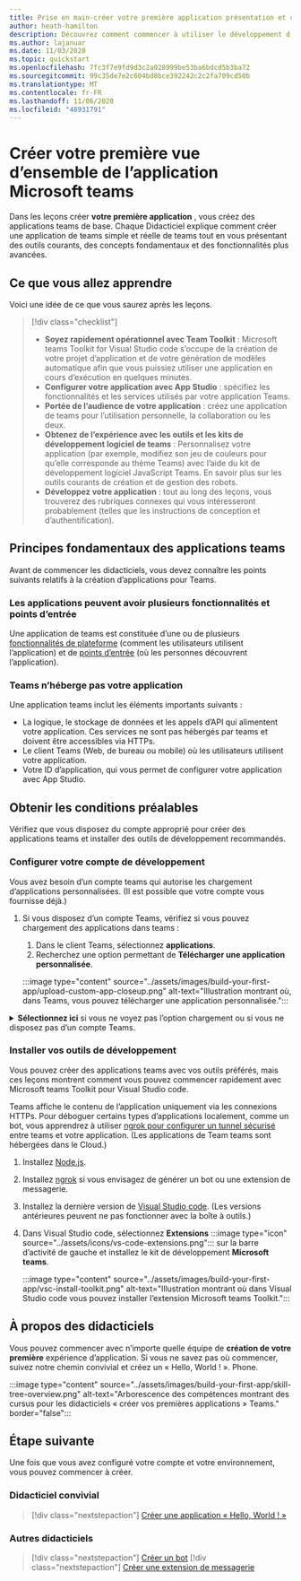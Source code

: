 ```yaml
---
title: Prise en main-créer votre première application présentation et conditions préalables
author: heath-hamilton
description: Découvrez comment commencer à utiliser le développement d’applications Microsoft teams et configurer votre environnement.
ms.author: lajanuar
ms.date: 11/03/2020
ms.topic: quickstart
ms.openlocfilehash: 7fc3f7e9fd9d3c2a028999be53ba6bdcd5b3ba72
ms.sourcegitcommit: 99c35de7e2c604bd8bce392242c2c2fa709cd50b
ms.translationtype: MT
ms.contentlocale: fr-FR
ms.lasthandoff: 11/06/2020
ms.locfileid: "48931791"
---
```

# <a name="build-your-first-microsoft-teams-app-overview"></a>Créer votre première vue d’ensemble de l’application Microsoft teams

Dans les leçons créer **votre première application** , vous créez des applications teams de base. Chaque Didacticiel explique comment créer une application de teams simple et réelle de teams tout en vous présentant des outils courants, des concepts fondamentaux et des fonctionnalités plus avancées.

## <a name="what-youll-learn"></a>Ce que vous allez apprendre

Voici une idée de ce que vous saurez après les leçons.

> [!div class="checklist"]
  >
  > * **Soyez rapidement opérationnel avec Team Toolkit** : Microsoft teams Toolkit for Visual Studio code s’occupe de la création de votre projet d’application et de votre génération de modèles automatique afin que vous puissiez utiliser une application en cours d’exécution en quelques minutes.
  > * **Configurer votre application avec App Studio** : spécifiez les fonctionnalités et les services utilisés par votre application Teams.
  > * **Portée de l’audience de votre application** : créez une application de teams pour l’utilisation personnelle, la collaboration ou les deux.
  > * **Obtenez de l’expérience avec les outils et les kits de développement logiciel de teams** : Personnalisez votre application (par exemple, modifiez son jeu de couleurs pour qu’elle corresponde au thème Teams) avec l’aide du kit de développement logiciel JavaScript Teams. En savoir plus sur les outils courants de création et de gestion des robots.
  > * **Développez votre application** : tout au long des leçons, vous trouverez des rubriques connexes qui vous intéresseront probablement (telles que les instructions de conception et d’authentification).

## <a name="teams-app-fundamentals"></a>Principes fondamentaux des applications teams

Avant de commencer les didacticiels, vous devez connaître les points suivants relatifs à la création d’applications pour Teams.

### <a name="apps-can-have-multiple-capabilities-and-entry-points"></a>Les applications peuvent avoir plusieurs fonctionnalités et points d’entrée

Une application de teams est constituée d’une ou de plusieurs [fonctionnalités de plateforme](../concepts/capabilities-overview.md) (comment les utilisateurs utilisent l’application) et de [points d’entrée](../concepts/extensibility-points.md) (où les personnes découvrent l’application).

### <a name="teams-doesnt-host-your-app"></a>Teams n’héberge pas votre application

Une application teams inclut les éléments importants suivants :

* La logique, le stockage de données et les appels d’API qui alimentent votre application. Ces services ne sont pas hébergés par teams et doivent être accessibles via HTTPs.
* Le client Teams (Web, de bureau ou mobile) où les utilisateurs utilisent votre application.
* Votre ID d’application, qui vous permet de configurer votre application avec App Studio.

## <a name="get-prerequisites"></a>Obtenir les conditions préalables

Vérifiez que vous disposez du compte approprié pour créer des applications teams et installer des outils de développement recommandés.

### <a name="set-up-your-development-account"></a>Configurer votre compte de développement

Vous avez besoin d’un compte teams qui autorise les chargement d’applications personnalisées. (Il est possible que votre compte vous fournisse déjà.)

1. Si vous disposez d’un compte Teams, vérifiez si vous pouvez chargement des applications dans teams :
    1. Dans le client Teams, sélectionnez **applications**.
    1. Recherchez une option permettant de **Télécharger une application personnalisée**.

    :::image type="content" source="../assets/images/build-your-first-app/upload-custom-app-closeup.png" alt-text="Illustration montrant où, dans Teams, vous pouvez télécharger une application personnalisée.":::

<!-- markdownlint-disable MD033 -->
<details>

<summary><b>Sélectionnez ici</b> si vous ne voyez pas l’option chargement ou si vous ne disposez pas d’un compte Teams.</summary>

Vous pouvez obtenir un compte de test gratuit teams qui autorise l’application chargement en rejoignant le programme de développement Microsoft 365. (Le processus d’inscription prend environ deux minutes.)

1. Accédez au [programme de développement Microsoft 365](https://developer.microsoft.com/microsoft-365/dev-program).
1. Sélectionnez **rejoindre** et suivez les instructions à l’écran.
1. Lorsque vous accédez à l’écran d’accueil, sélectionnez **configurer l’abonnement E5**.
1. Configurez votre compte d’administrateur. Une fois que vous avez terminé, un écran semblable à celui-ci s’affiche.
:::image type="content" source="../assets/images/build-your-first-app/dev-program-subscription.png" alt-text="Exemple de ce que vous voyez après vous être inscrit au programme pour les développeurs Microsoft 365.":::
1. Connectez-vous à teams à l’aide du compte d’administrateur que vous venez de configurer.
1. Vérifiez si vous disposez maintenant de l’option **Télécharger une application personnalisée** .

</details>

### <a name="install-your-development-tools"></a>Installer vos outils de développement

Vous pouvez créer des applications teams avec vos outils préférés, mais ces leçons montrent comment vous pouvez commencer rapidement avec Microsoft teams Toolkit pour Visual Studio code.

Teams affiche le contenu de l’application uniquement via les connexions HTTPs. Pour déboguer certains types d’applications localement, comme un bot, vous apprendrez à utiliser [ngrok pour configurer un tunnel sécurisé](../concepts/build-and-test/debug.md#locally-hosted) entre teams et votre application. (Les applications de Team teams sont hébergées dans le Cloud.)

1. Installez [Node.js](https://nodejs.org/en/).
1. Installez [ngrok](https://ngrok.com/download) si vous envisagez de générer un bot ou une extension de messagerie.
1. Installez la dernière version de [Visual Studio code](https://code.visualstudio.com/download). (Les versions antérieures peuvent ne pas fonctionner avec la boîte à outils.)
1. Dans Visual Studio code, sélectionnez **Extensions** :::image type="icon" source="../assets/icons/vs-code-extensions.png"::: sur la barre d’activité de gauche et installez le kit de développement **Microsoft teams**.

    :::image type="content" source="../assets/images/build-your-first-app/vsc-install-toolkit.png" alt-text="Illustration montrant où dans Visual Studio code vous pouvez installer l’extension Microsoft teams Toolkit.":::

## <a name="about-the-tutorials"></a>À propos des didacticiels

Vous pouvez commencer avec n’importe quelle équipe de **création de votre première** expérience d’application. Si vous ne savez pas où commencer, suivez notre chemin convivial et créez un « Hello, World ! ». Phone.

:::image type="content" source="../assets/images/build-your-first-app/skill-tree-overview.png" alt-text="Arborescence des compétences montrant des cursus pour les didacticiels « créer vos premières applications » Teams." border="false":::

## <a name="next-step"></a>Étape suivante

Une fois que vous avez configuré votre compte et votre environnement, vous pouvez commencer à créer.

### <a name="beginner-friendly-tutorial"></a>Didacticiel convivial

> [!div class="nextstepaction"]
> [Créer une application « Hello, World ! »](../build-your-first-app/build-and-run.md)

### <a name="other-tutorials"></a>Autres didacticiels

> [!div class="nextstepaction"]
> [Créer un bot](../build-your-first-app/build-bot.md)
> [!div class="nextstepaction"]
> [Créer une extension de messagerie](../build-your-first-app/build-messaging-extension.md)
